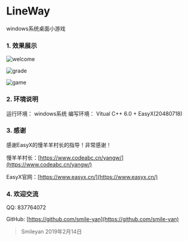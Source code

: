 # LineWay
windows系统桌面小游戏
### 1. 效果展示
![welcome](https://github.com/smile-yan/LineWay/blob/master/%E6%95%88%E6%9E%9C%E5%9B%BE/1.png)

![grade](https://github.com/smile-yan/LineWay/blob/master/%E6%95%88%E6%9E%9C%E5%9B%BE/2.png)

![game](https://github.com/smile-yan/LineWay/blob/master/%E6%95%88%E6%9E%9C%E5%9B%BE/3.png)

### 2. 环境说明
运行环境： windows系统
编写环境： Vitual C++ 6.0 + EasyX(20480718)

### 3. 感谢
感谢EasyX的慢羊羊村长的指导！非常感谢！

慢羊羊村长：[https://www.codeabc.cn/yangw/](https://www.codeabc.cn/yangw/)

EasyX官网：[https://www.easyx.cn/](https://www.easyx.cn/)

### 4. 欢迎交流
QQ: 837764072 

GitHub: [https://github.com/smile-yan](https://github.com/smile-yan)

> Smileyan 2019年2月14日
